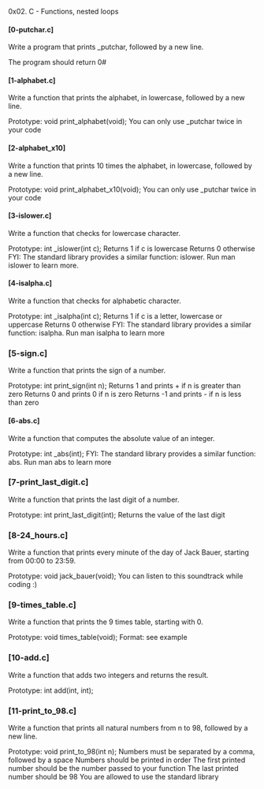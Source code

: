0x02. C - Functions, nested loops
#### [0-putchar.c]
Write a program that prints _putchar, followed by a new line.

The program should return 0#
#### [1-alphabet.c]
Write a function that prints the alphabet, in lowercase, followed by a new line.

Prototype: void print_alphabet(void);
You can only use _putchar twice in your code
#### [2-alphabet_x10]
Write a function that prints 10 times the alphabet, in lowercase, followed by a new line.

Prototype: void print_alphabet_x10(void);
You can only use _putchar twice in your code
#### [3-islower.c]
Write a function that checks for lowercase character.

Prototype: int _islower(int c);
Returns 1 if c is lowercase
Returns 0 otherwise
FYI: The standard library provides a similar function: islower. Run man islower to learn more.
#### [4-isalpha.c]
Write a function that checks for alphabetic character.

Prototype: int _isalpha(int c);
Returns 1 if c is a letter, lowercase or uppercase
Returns 0 otherwise
FYI: The standard library provides a similar function: isalpha. Run man isalpha to learn more
### [5-sign.c]
Write a function that prints the sign of a number.

Prototype: int print_sign(int n);
Returns 1 and prints + if n is greater than zero
Returns 0 and prints 0 if n is zero
Returns -1 and prints - if n is less than zero
#### [6-abs.c]
Write a function that computes the absolute value of an integer.

Prototype: int _abs(int);
FYI: The standard library provides a similar function: abs. Run man abs to learn more
### [7-print_last_digit.c]
Write a function that prints the last digit of a number.

Prototype: int print_last_digit(int);
Returns the value of the last digit
### [8-24_hours.c]
Write a function that prints every minute of the day of Jack Bauer, starting from 00:00 to 23:59.

Prototype: void jack_bauer(void);
You can listen to this soundtrack while coding :)
### [9-times_table.c]
Write a function that prints the 9 times table, starting with 0.

Prototype: void times_table(void);
Format: see example
### [10-add.c]
Write a function that adds two integers and returns the result.

Prototype: int add(int, int);
### [11-print_to_98.c]
Write a function that prints all natural numbers from n to 98, followed by a new line.

Prototype: void print_to_98(int n);
Numbers must be separated by a comma, followed by a space
Numbers should be printed in order
The first printed number should be the number passed to your function
The last printed number should be 98
You are allowed to use the standard library
